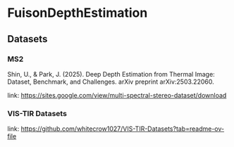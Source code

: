 # FuisonDepthEstimation
## Datasets
### MS2
Shin, U., & Park, J. (2025). Deep Depth Estimation from Thermal Image: Dataset, Benchmark, and Challenges. arXiv preprint arXiv:2503.22060.

link: https://sites.google.com/view/multi-spectral-stereo-dataset/download

### VIS-TIR Datasets
link: https://github.com/whitecrow1027/VIS-TIR-Datasets?tab=readme-ov-file


